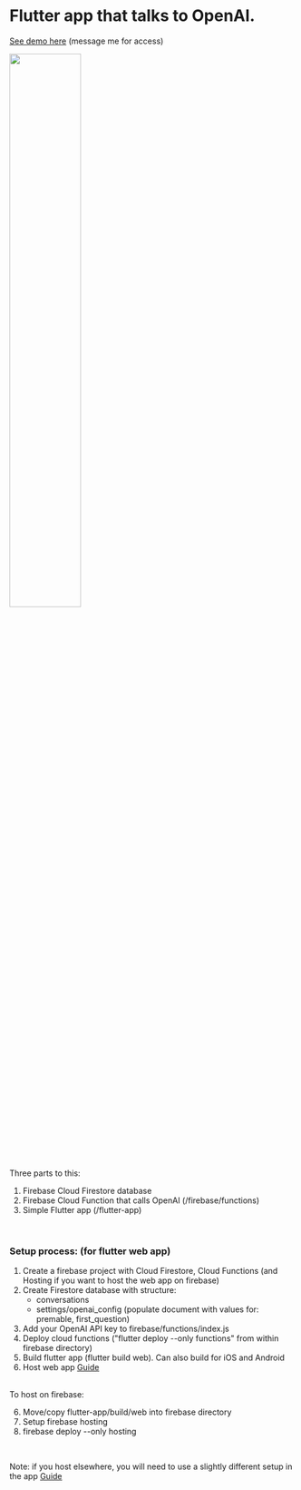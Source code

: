 # Flutter app that talks to OpenAI.


[See demo here](http://aihelper.app) (message me for access)

<img src="https://i.imgur.com/yNGDEyy.png" width="50%">


Three parts to this:
1. Firebase Cloud Firestore database
2. Firebase Cloud Function that calls OpenAI (/firebase/functions)
3. Simple Flutter app (/flutter-app)


<br />

### Setup process: (for flutter web app)

1. Create a firebase project with Cloud Firestore, Cloud Functions (and Hosting if you want to host the web app on firebase)
2. Create Firestore database with structure:
    - conversations
    - settings/openai_config (populate document with values for: premable, first_question)
3. Add your OpenAI API key to firebase/functions/index.js
4. Deploy cloud functions ("flutter deploy --only functions" from within firebase directory)
5. Build flutter app (flutter build web). Can also build for iOS and Android
6. Host web app [Guide](https://flutter.dev/docs/deployment/web)

<br/>
To host on firebase:

6. Move/copy flutter-app/build/web into firebase directory
7. Setup firebase hosting
8. firebase deploy --only hosting
<br />

Note: if you host elsewhere, you will need to use a slightly different setup in the app [Guide](https://firebase.google.com/docs/web/setup)
